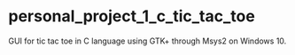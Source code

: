 # personal_project_1_c_tic_tac_toe
GUI for tic tac toe in C language using GTK+ through Msys2 on Windows 10.
